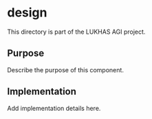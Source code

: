 # design

This directory is part of the LUKHAS AGI project.

## Purpose
Describe the purpose of this component.

## Implementation
Add implementation details here.
